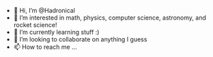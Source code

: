 - 👋 Hi, I’m @Hadronical
- 👀 I’m interested in math, physics, computer science, astronomy, and rocket science!
- 🌱 I’m currently learning stuff :)
- 💞️ I’m looking to collaborate on anything I guess
- 📫 How to reach me ...

<!---
Hadronical/Hadronical is a ✨ special ✨ repository because its `README.md` (this file) appears on your GitHub profile.
You can click the Preview link to take a look at your changes.
--->
